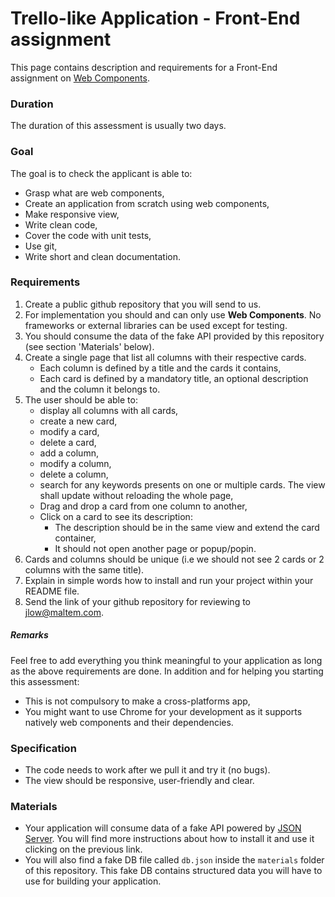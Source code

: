 # Trello-like Application - Front-End assignment

This page contains description and requirements for a Front-End assignment on [Web Components](https://developer.mozilla.org/en-US/docs/Web/Web_Components).

### Duration

The duration of this assessment is usually two days.

### Goal


The goal is to check the applicant is able to:

- Grasp what are web components,
- Create an application from scratch using web components,
- Make responsive view,
- Write clean code,
- Cover the code with unit tests,
- Use git,
- Write short and clean documentation.


### Requirements

1. Create a public github repository that you will send to us.
2. For implementation you should and can only use **Web Components**. No frameworks or external libraries can be used except for testing.
3. You should consume the data of the fake API provided by this repository (see section 'Materials' below).
4. Create a single page that list all columns with their respective cards.
	- Each column is defined by a title and the cards it contains,
	- Each card is defined by a mandatory title, an optional description and the column it belongs to.
5. The user should be able to:
	- display all columns with all cards,
	- create a new card,
	- modify a card,
	- delete a card,
	- add a column,
	- modify a column,
	- delete a column,
	- search for any keywords presents on one or multiple cards. The view shall update without reloading the whole page,
	- Drag and drop a card from one column to another,
	- Click on a card to see its description:
		- The description should be in the same view and extend the card container,
		- It should not open another page or popup/popin.
6. Cards and columns should be unique (i.e we should not see 2 cards or 2 columns with the same title).
7. Explain in simple words how to install and run your project within your README file.
8. Send the link of your github repository for reviewing to [jlow@maltem.com](mailto:jlow@maltem.com).

##### Remarks
Feel free to add everything you think meaningful to your application as long as the above requirements are done.
In addition and for helping you starting this assessment:
- This is not compulsory to make a cross-platforms app,
- You might want to use Chrome for your development as it supports natively web components and their dependencies.

### Specification

* The code needs to work after we pull it and try it (no bugs).
* The view should be responsive, user-friendly and clear.

### Materials

* Your application will consume data of a fake API powered by [JSON Server](https://github.com/typicode/json-server). You will find more instructions about how to install it and use it clicking on the previous link.
* You will also find a fake DB file called `db.json` inside the `materials` folder of this repository. This fake DB contains structured data you will have to use for building your application.
